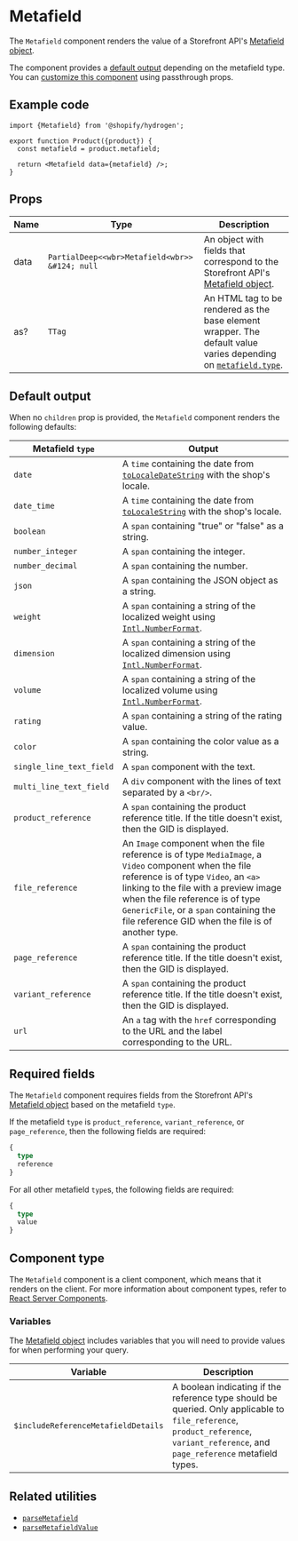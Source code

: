 # Metafield


The `Metafield` component renders the value of a Storefront
API's [Metafield object](https://shopify.dev/api/storefront/reference/common-objects/metafield).

The component provides a [default output](/docs/components/primitive/metafield.md#default-output) depending on the metafield type. You can [customize this component](/docs/components#customizing-hydrogen-components) using passthrough props.

## Example code

```tsx
import {Metafield} from '@shopify/hydrogen';

export function Product({product}) {
  const metafield = product.metafield;

  return <Metafield data={metafield} />;
}
```

## Props

| Name | Type                         | Description                                                                                                                                                  |
| ---- | ---------------------------- | ------------------------------------------------------------------------------------------------------------------------------------------------------------ |
| data | `PartialDeep<<wbr>Metafield<wbr>> &#124; null` | An object with fields that correspond to the Storefront API's [Metafield object](https://shopify.dev/api/storefront/reference/common-objects/metafield).     |
| as?  | `TTag`            | An HTML tag to be rendered as the base element wrapper. The default value varies depending on [`metafield.type`](https://shopify.dev/apps/metafields/types). |

## Default output

When no `children` prop is provided, the `Metafield` component renders the following defaults:

| Metafield `type`         | Output                                                                                                                                                                                                    |
| ------------------------ | --------------------------------------------------------------------------------------------------------------------------------------------------------------------------------------------------------- |
| `date`                   | A `time` containing the date from [`toLocaleDateString`](https://developer.mozilla.org/en-US/docs/Web/JavaScript/Reference/Global_Objects/Date/toLocaleDateString) with the shop's locale.                |
| `date_time`              | A `time` containing the date from [`toLocaleString`](https://developer.mozilla.org/en-US/docs/Web/JavaScript/Reference/Global_Objects/Date/toLocaleString) with the shop's locale.                        |
| `boolean`                | A `span` containing "true" or "false" as a string.                                                                                                                                                        |
| `number_integer`         | A `span` containing the integer.                                                                                                                                                                          |
| `number_decimal`         | A `span` containing the number.                                                                                                                                                                           |
| `json`                   | A `span` containing the JSON object as a string.                                                                                                                                                          |
| `weight`                 | A `span` containing a string of the localized weight using [`Intl.NumberFormat`](https://developer.mozilla.org/en-US/docs/Web/JavaScript/Reference/Global_Objects/Intl/NumberFormat).                     |
| `dimension`              | A `span` containing a string of the localized dimension using [`Intl.NumberFormat`](https://developer.mozilla.org/en-US/docs/Web/JavaScript/Reference/Global_Objects/Intl/NumberFormat).                  |
| `volume`                 | A `span` containing a string of the localized volume using [`Intl.NumberFormat`](https://developer.mozilla.org/en-US/docs/Web/JavaScript/Reference/Global_Objects/Intl/NumberFormat).                     |
| `rating`                 | A `span` containing a string of the rating value.                                                                                                                                                         |
| `color`                  | A `span` containing the color value as a string.                                                                                                                                                          |
| `single_line_text_field` | A `span` component with the text.                                                                                                                                                                         |
| `multi_line_text_field`  | A `div` component with the lines of text separated by a `<br/>`.                                                                                                                                                         |
| `product_reference`      | A `span` containing the product reference title. If the title doesn't exist, then the GID is displayed.                                                                                                                                                           |
| `file_reference`         | An `Image` component when the file reference is of type `MediaImage`, a `Video` component when the file reference is of type `Video`, an `<a>` linking to the file with a preview image when the file reference is of type `GenericFile`, or a `span` containing the file reference GID when the file is of another type. |
| `page_reference`         | A `span` containing the product reference title. If the title doesn't exist, then the GID is displayed.                                                                                                                                                               |
| `variant_reference`      | A `span` containing the product reference title. If the title doesn't exist, then the GID is displayed.                                                                                                                                                            |
| `url`                    | An `a` tag with the `href` corresponding to the URL and the label corresponding to the URL.                                                                                                               |

## Required fields

The `Metafield` component requires fields from the Storefront API's
[Metafield object](https://shopify.dev/api/storefront/reference/common-objects/metafield) based on the metafield `type`.

If the metafield `type` is `product_reference`, `variant_reference`, or `page_reference`, then the following fields are required:

```graphql
{
  type
  reference
}
```

For all other metafield `type`s, the following fields are required:

```graphql
{
  type
  value
}
```


## Component type

The `Metafield` component is a client component, which means that it renders on the client. For more information about component types, refer to [React Server Components](https://shopify.dev/custom-storefronts/hydrogen/react-server-components).

### Variables

The [Metafield object](https://shopify.dev/api/storefront/reference/common-objects/metafield) includes variables that you will need to provide values for when performing your query.

| Variable                            | Description                                                                                                                                                                        |
| ----------------------------------- | ---------------------------------------------------------------------------------------------------------------------------------------------------------------------------------- |
| `$includeReferenceMetafieldDetails` | A boolean indicating if the reference type should be queried. Only applicable to `file_reference`, `product_reference`, `variant_reference`, and `page_reference` metafield types. |

## Related utilities

- [`parseMetafield`](/docs/utilities/parsemetafield.md)
- [`parseMetafieldValue`](/docs/utilities/parsemetafieldvalue.md)
